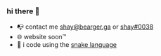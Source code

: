 ### hi there 👋

- 📭 contact me [shay@bearger.ga](mailto:shay@bearger.ga) or [shay#0038](https://discord.com/users/115238234778370049)
- 🌐 website soon™
- 🐍 i code using the [snake language](https://python.org)
